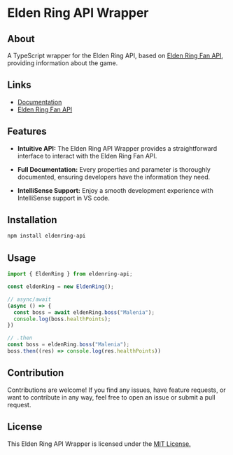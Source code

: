# Elden Ring API Wrapper

## About

A TypeScript wrapper for the Elden Ring API, based on [Elden Ring Fan API](https://docs.eldenring.fanapis.com/), providing information about the game.

## Links

- [Documentation](docs/README.md)
- [Elden Ring Fan API](https://github.com/deliton/eldenring-api)

## Features

- **Intuitive API:** The Elden Ring API Wrapper provides a straightforward interface to interact with the Elden Ring Fan API.
- **Full Documentation:** Every properties and parameter is thoroughly documented, ensuring developers have the information they need.

- **IntelliSense Support:** Enjoy a smooth development experience with IntelliSense support in VS code.

## Installation

```bash
npm install eldenring-api
```

## Usage

```js
import { EldenRing } from eldenring-api;

const eldenRing = new EldenRing();

// async/await
(async () => {
  const boss = await eldenRing.boss("Malenia");
  console.log(boss.healthPoints);
})

// .then
const boss = eldenRing.boss("Malenia");
boss.then((res) => console.log(res.healthPoints))
```

## Contribution

Contributions are welcome! If you find any issues, have feature requests, or want to contribute in any way, feel free to open an issue or submit a pull request.

## License

This Elden Ring API Wrapper is licensed under the [MIT License.](LICENSE)